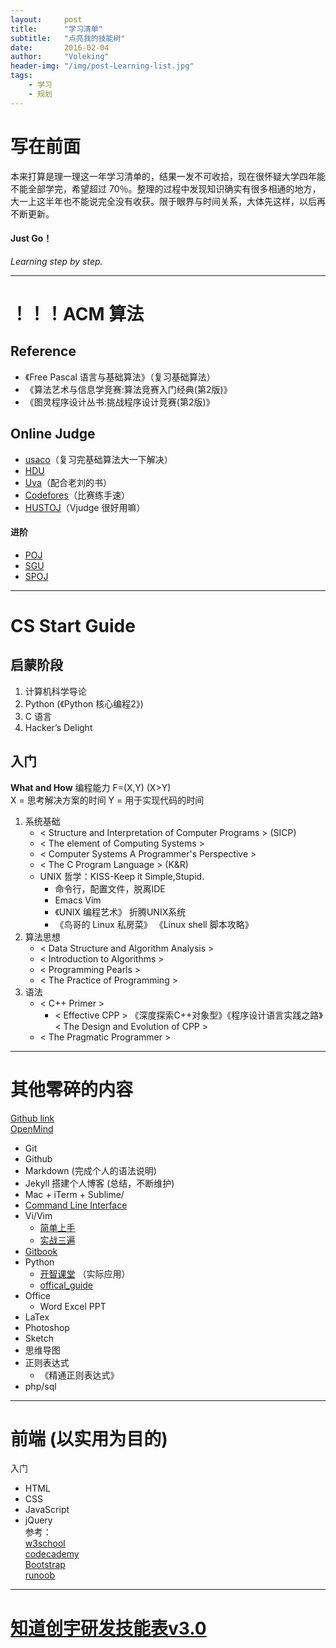```yaml
---
layout:     post
title:      "学习清单"
subtitle:   "点亮我的技能树"
date:       2016-02-04
author:     "Voleking"
header-img: "/img/post-Learning-list.jpg"
tags:
    - 学习
    - 规划
---
```



# 写在前面  

本来打算是理一理这一年学习清单的，结果一发不可收拾，现在很怀疑大学四年能不能全部学完，希望超过 70％。整理的过程中发现知识确实有很多相通的地方，大一上这半年也不能说完全没有收获。限于眼界与时间关系，大体先这样，以后再不断更新。  

#### Just Go！ 
_Learning step by step._  


---

# ！！！ACM 算法  

## Reference  

+ 《Free Pascal 语言与基础算法》（复习基础算法）  
+ 《算法艺术与信息学竞赛:算法竞赛入门经典(第2版)》  
+ 《图灵程序设计丛书:挑战程序设计竞赛(第2版)》  

## Online Judge

+ [usaco](http://train.usaco.org/usacogate)（复习完基础算法大一下解决）
+ [HDU](http://acm.hdu.edu.cn)  
+ [Uva](https://uva.onlinejudge.org/index.php)（配合老刘的书）  
+ [Codefores](http://codeforces.com)（比赛练手速）   
+ [HUSTOJ](http://acm.hust.edu.cn)（Vjudge 很好用嘛）  

#### 进阶  

+ [POJ](http://poj.org)  
+ [SGU](http://acm.sgu.ru)  
+ [SPOJ](http://www.spoj.com)  


---

# CS Start Guide  

## 启蒙阶段
1. 计算机科学导论
2. Python (《Python 核心编程2》)
3. C 语言
4. Hacker’s Delight 

## 入门

**What and How**
编程能力 F=(X,Y) (X>Y)  
    X = 思考解决方案的时间
    Y = 用于实现代码的时间

1. 系统基础   
    * < Structure and Interpretation of Computer Programs > (SICP)  
    * < The element of Computing Systems >  
    * < Computer Systems A Programmer's Perspective >  
    * < The C Program Language > (K&R)  
    * UNIX 哲学：KISS-Keep it Simple,Stupid.  
        - 命令行，配置文件，脱离IDE  
        - Emacs Vim  
        - 《UNIX 编程艺术》 折腾UNIX系统   
        - 《鸟哥的 Linux 私房菜》 《Linux shell 脚本攻略》
2. 算法思想  
    * < Data Structure and Algorithm Analysis >  
    * < Introduction to Algorithms >
    * < Programming Pearls >  
    * < The  Practice of Programming >  
3. 语法  
    * < C++ Primer >  
        - < Effective CPP > 《深度探索C++对象型》《程序设计语言实践之路》< The Design and Evolution of CPP >  
    * < The Pragmatic Programmer >


---

# 其他零碎的内容  
[Github link](https://github.com/OpenMindClub?page=1)   
[OpenMind](https://www.gitbook.com/book/frank-the-obscure/pythoncamp0/details)

+ Git  
+ Github  
+ Markdown (完成个人的语法说明)  
+ Jekyll 搭建个人博客 (总结，不断维护)  
+ Mac + iTerm + Sublime/ 
+ [Command Line Interface](http://billie66.github.io/TLCL/index.html)  
+ Vi/Vim  
    * [简单上手](http://azeril.me/blog/Vim.html)   
    * [实战三遍](http://coolshell.cn/articles/5426.html/comment-page-1#comments)  
+ [Gitbook](https://github.com/OpenMindClub/gitbook-zh)  
+ Python
    * [开智课堂](https://github.com/OpenMindClub/python-basic/blob/master/SUMMARY.md) （实际应用）
    * [offical_guide](https://wiki.python.org/moin/PythonBooks)
+ Office  
    * Word Excel PPT
+ LaTex
+ Photoshop
+ Sketch
+ 思维导图
+ 正则表达式
    * 《精通正则表达式》
+ php/sql


---

# 前端 (以实用为目的)
入门
+ HTML  
+ CSS  
+ JavaScript  
+ jQuery  
参考：  
[w3school](http://www.w3school.com.cn/index.html)  
[codecademy](https://www.codecademy.com)  
[Bootstrap](http://getbootstrap.com)  
[runoob](http://www.runoob.com)

---

# [知道创宇研发技能表v3.0](/attach/知道创宇研发技能表v3.0.pdf)  



